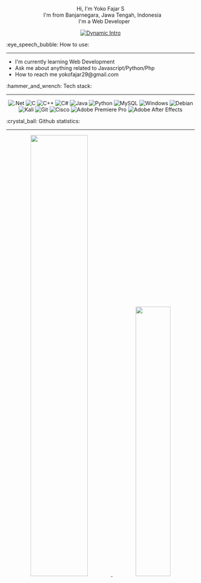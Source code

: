 <!-- Profile Intro -->
<p align="center">
  <span style="display:block; margin-left: 0;">Hi, I'm Yoko Fajar S</span>
  <span style="display:block; margin-left: 10px;">I'm from Banjarnegara, Jawa Tengah, Indonesia</span>
  <span style="display:block; margin-left: 20px;">I'm a Web Developer</span>
</p>

<!-- Dynamic Intro -->
<p align="center">
  <a href="#" style="display: inline-block;">
    <img src="https://readme-typing-svg.herokuapp.com?font=Roboto&size=28&color=007BFF&center=true&vCenter=true&width=500&height=60&lines=Hi,+I'm+Yoko+Fajar+S;I'm+from+Banjarnegara,+Jawa+Tengah,+Indonesia;I'm+a+Web+Developer" alt="Dynamic Intro">
  </a>
</p>

<!-- Usage Instructions -->
<p>:eye_speech_bubble: How to use:</p>
<hr>
<ul>
  <li>I'm currently learning Web Development</li>
  <li>Ask me about anything related to Javascript/Python/Php</li>
  <li>How to reach me yokofajar29@gmail.com</li>
</ul>

<!-- Tech Stack -->
<p>:hammer_and_wrench: Tech stack:</p>
<hr>
<p align="center">
  <img src="https://img.shields.io/badge/.NET-5C2D91?style=for-the-badge&logo=.net&logoColor=white" alt=".Net">
  <img src="https://img.shields.io/badge/c-%2300599C.svg?style=for-the-badge&logo=c&logoColor=white" alt="C">
  <img src="https://img.shields.io/badge/c++-%2300599C.svg?style=for-the-badge&logo=c%2B%2B&logoColor=white" alt="C++">
  <img src="https://img.shields.io/badge/c%23-%23239120.svg?style=for-the-badge&logo=c-sharp&logoColor=white" alt="C#">
  <img src="https://img.shields.io/badge/java-%23ED8B00.svg?style=for-the-badge&logo=java&logoColor=white" alt="Java">
  <img src="https://img.shields.io/badge/python-3670A0?style=for-the-badge&logo=python&logoColor=ffdd54" alt="Python">
  <img src="https://img.shields.io/badge/mysql-%2300f.svg?style=for-the-badge&logo=mysql&logoColor=white" alt="MySQL">
  <img src="https://img.shields.io/badge/Windows-0078D6?style=for-the-badge&logo=windows&logoColor=white" alt="Windows">
  <img src="https://img.shields.io/badge/Debian-D70A53?style=for-the-badge&logo=debian&logoColor=white" alt="Debian">
  <img src="https://img.shields.io/badge/Kali-268BEE?style=for-the-badge&logo=kalilinux&logoColor=white" alt="Kali">
  <img src="https://img.shields.io/badge/git-%23F05033.svg?style=for-the-badge&logo=git&logoColor=white" alt="Git">
  <img src="https://img.shields.io/badge/cisco-%23049fd9.svg?style=for-the-badge&logo=cisco&logoColor=black" alt="Cisco">
  <img src="https://img.shields.io/badge/Adobe%20Premiere%20Pro-9999FF.svg?style=for-the-badge&logo=Adobe%20Premiere%20Pro&logoColor=white" alt="Adobe Premiere Pro">
  <img src="https://img.shields.io/badge/Adobe%20After%20Effects-9999FF.svg?style=for-the-badge&logo=Adobe%20After%20Effects&logoColor=white" alt="Adobe After Effects">
</p>

<!-- GitHub Statistics -->
<p>:crystal_ball: Github statistics:</p>
<hr>
<div align="center">
  <a href="https://github.com/yokofajarsantosa/github-readme-activity-graph#gh-dark-mode-only">
    <img alt="" width=55% src="https://github-readme-stats-eight-theta.vercel.app/api?username=yokofajarsantosa&show_icons=true&hide_border=true&line_height=28&include_all_commits=true&count_private=true&theme=dark&bg_color=000000"/>
    <img alt="" width=43% src="https://github-readme-stats-git-masterrstaa-rickstaa.vercel.app/api/top-langs/?username=yokofajarsantosa&layout=compact&line_height=28&langs_count=6&hide_border=true&include_orgs=true&theme=dark&bg_color=000000#gh-dark-mode-only"/>
  </a>
</div>

